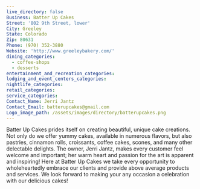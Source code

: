 ```yaml
---
live_directory: false
Business: Batter Up Cakes
Street: '802 9th Street, lower'
City: Greeley
State: Colorado
Zip: 80631
Phone: (970) 352-3880
Website: 'http://www.greeleybakery.com/'
dining_categories:
  - coffee-shops
  - desserts
entertainment_and_recreation_categories:
lodging_and_event_centers_categories:
nightlife_categories:
retail_categories:
service_categories:
Contact_Name: Jerri Jantz
Contact_Email: batterupcakes@gmail.com
Logo_image_path: /assets/images/directory/batterupcakes.png
---
```



Batter Up Cakes prides itself on creating beautiful, unique cake creations. Not only do we offer yummy cakes, available in numerous flavors, but also pastries, cinnamon rolls, croissants, coffee cakes, scones, and many other delectable delights. The owner, Jerri Jantz, makes every customer feel welcome and important; her warm heart and passion for the art is apparent and inspiring! Here at Batter Up Cakes we take every opportunity to wholeheartedly embrace our clients and provide above average products and services. We look forward to making your any occasion a celebration with our delicious cakes!